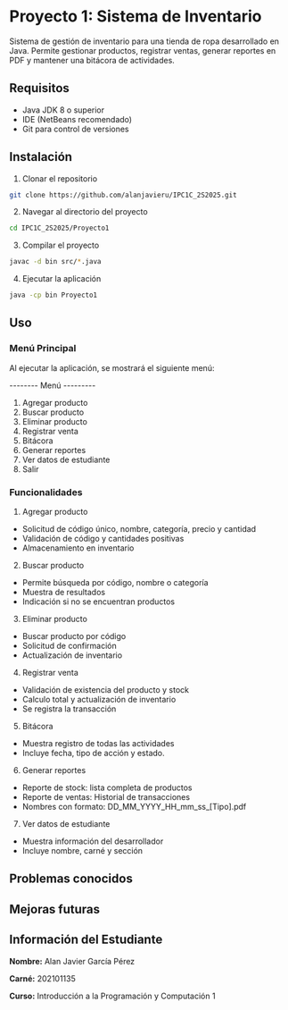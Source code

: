 # Proyecto 1: Sistema de Inventario

Sistema de gestión de inventario para una tienda de ropa desarrollado en Java. Permite gestionar productos, registrar ventas, generar reportes en PDF y mantener una bitácora de actividades.


## Requisitos 
- Java JDK 8 o superior
- IDE (NetBeans recomendado)
- Git para control de versiones

## Instalación

1. Clonar el repositorio

```bash
git clone https://github.com/alanjavieru/IPC1C_2S2025.git
```
    
2. Navegar al directorio del proyecto 
```bash
cd IPC1C_2S2025/Proyecto1
```

3. Compilar el proyecto 
```bash
javac -d bin src/*.java
```

4. Ejecutar la aplicación
```bash
java -cp bin Proyecto1 
```
## Uso

### Menú Principal
Al ejecutar la aplicación, se mostrará el siguiente menú:

-------- Menú ---------
1. Agregar producto 
2. Buscar producto
3. Eliminar producto 
4. Registrar venta
5. Bitácora
6. Generar reportes
7. Ver datos de estudiante
8. Salir

### Funcionalidades  
1. Agregar producto 
- Solicitud de código único, nombre, categoría, precio y cantidad
- Validación de código y cantidades positivas
- Almacenamiento en inventario

2. Buscar producto
- Permite búsqueda por código, nombre o categoría
- Muestra de resultados
- Indicación si no se encuentran productos


3. Eliminar producto
- Buscar producto por código
- Solicitud de confirmación
- Actualización de inventario

4. Registrar venta
- Validación de existencia del producto y stock
- Calculo total y actualización de inventario
- Se registra la transacción

5. Bitácora
- Muestra registro de todas las actividades
- Incluye fecha, tipo de acción y estado.

6. Generar reportes
- Reporte de stock: lista completa de productos
- Reporte de ventas: Historial de transacciones
- Nombres con formato: DD_MM_YYYY_HH_mm_ss_[Tipo].pdf

7. Ver datos de estudiante
- Muestra información del desarrollador
- Incluye nombre, carné y sección

## Problemas conocidos

## Mejoras futuras

## Información del Estudiante
**Nombre:** Alan Javier García Pérez

**Carné:** 202101135

**Curso:** Introducción a la Programación y Computación 1
